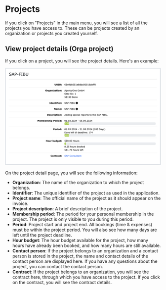 # Projects

If you click on "Projects" in the main menu, you will see a list of all the projects you have access to.
These can be projects created by an organization or projects you created yourself.

## View project details (Orga project)

If you click on a project, you will see the project details. Here's an example:

![Project details](../img/context-freelance/project-col-info-en.png)

On the project detail page, you will see the following information:

- **Organization**: The name of the organization to which the project belongs.
- **Identifier**: The unique identifier of the project as used in the application.
- **Project name**: The official name of the project as it should appear on the invoice.
- **Project description**: A brief description of the project.
- **Membership period**: The period for your personal membership in the project. The project is only visible to you during this period.
- **Period**: Project start and project end. All bookings (time & expenses) must be within the project period. You will also see how many days are left until the project deadline.
- **Hour budget**: The hour budget available for the project, how many hours have already been booked, and how many hours are still available.
- **Contact person**: If the project belongs to an organization and a contact person is stored in the project, the name and contact details of the contact person are displayed here. If you have any questions about the project, you can contact the contact person.
- **Contract**: If the project belongs to an organization, you will see the contract here, through which you have access to the project. If you click on the contract, you will see the contract details.
